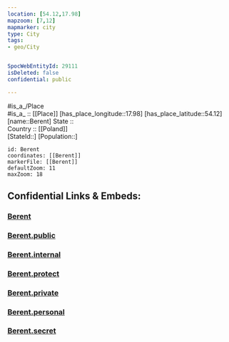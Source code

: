 ```yaml
---
location: [54.12,17.98] 
mapzoom: [7,12] 
mapmarker: city 
type: City
tags:
- geo/City


SpocWebEntityId: 29111
isDeleted: false
confidential: public

---
```

#is_a_/Place  
#is_a_ :: [[Place]] 
[has_place_longitude::17.98] 
[has_place_latitude::54.12] 
[name::Berent] 
State ::  
Country :: [[Poland]]  
[StateId::] 
[Population::] 



```leaflet
id: Berent
coordinates: [[Berent]] 
markerFile: [[Berent]] 
defaultZoom: 11 
maxZoom: 18
```


## Confidential Links & Embeds: 

### [Berent](/_Standards/Earth/Continent/Europe/Europe~East/Poland/Provinces~Poland/Pomeranian/City/Berent.md) 

### [Berent.public](/_public/Earth/Continent/Europe/Europe~East/Poland/Provinces~Poland/Pomeranian/City/Berent.public.md) 

### [Berent.internal](/_internal/Earth/Continent/Europe/Europe~East/Poland/Provinces~Poland/Pomeranian/City/Berent.internal.md) 

### [Berent.protect](/_protect/Earth/Continent/Europe/Europe~East/Poland/Provinces~Poland/Pomeranian/City/Berent.protect.md) 

### [Berent.private](/_private/Earth/Continent/Europe/Europe~East/Poland/Provinces~Poland/Pomeranian/City/Berent.private.md) 

### [Berent.personal](/_personal/Earth/Continent/Europe/Europe~East/Poland/Provinces~Poland/Pomeranian/City/Berent.personal.md) 

### [Berent.secret](/_secret/Earth/Continent/Europe/Europe~East/Poland/Provinces~Poland/Pomeranian/City/Berent.secret.md)

